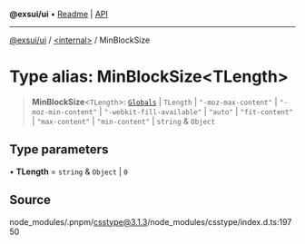 **@exsui/ui** • [Readme](../../README.md) \| [API](../../globals.md)

***

[@exsui/ui](../../README.md) / [\<internal\>](../README.md) / MinBlockSize

# Type alias: MinBlockSize\<TLength\>

> **MinBlockSize**\<`TLength`\>: [`Globals`](Globals.md) \| `TLength` \| `"-moz-max-content"` \| `"-moz-min-content"` \| `"-webkit-fill-available"` \| `"auto"` \| `"fit-content"` \| `"max-content"` \| `"min-content"` \| `string` & `Object`

## Type parameters

• **TLength** = `string` & `Object` \| `0`

## Source

node\_modules/.pnpm/csstype@3.1.3/node\_modules/csstype/index.d.ts:19750
